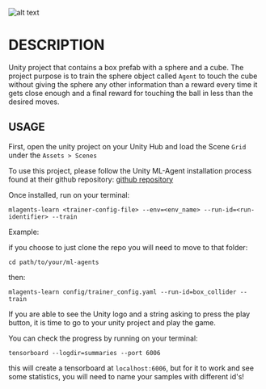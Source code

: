 ![alt text](https://github.com/RicYaben/unity_ai_collider/blob/master/AI_collider.gif "Ball collider")

# DESCRIPTION

Unity project that contains a box prefab with a sphere and a cube.
The project purpose is to train the sphere object called `Agent` to touch the cube without giving the sphere any other information than a reward every time it gets close enough and a final reward for touching the ball in less than the desired moves.

## USAGE

First, open the unity project on your Unity Hub and load the Scene `Grid` under the `Assets > Scenes`

To use this project, please follow the Unity ML-Agent installation process found at their github repository:
[github repository]("https://github.com/Unity-Technologies/ml-agents/tree/0.15.0")

Once installed, run on your terminal:

	mlagents-learn <trainer-config-file> --env=<env_name> --run-id=<run-identifier> --train

Example:

if you choose to just clone the repo you will need to move to that folder:

	cd path/to/your/ml-agents

then:

	mlagents-learn config/trainer_config.yaml --run-id=box_collider --train

If you are able to see the Unity logo and a string asking to press the play button, it is time to go to your unity project and play the game.

You can check the progress by running on your terminal:

	tensorboard --logdir=summaries --port 6006

this will create a tensorboard at `localhost:6006`, but for it to work and see some statistics, you will need to name your samples with different id's!